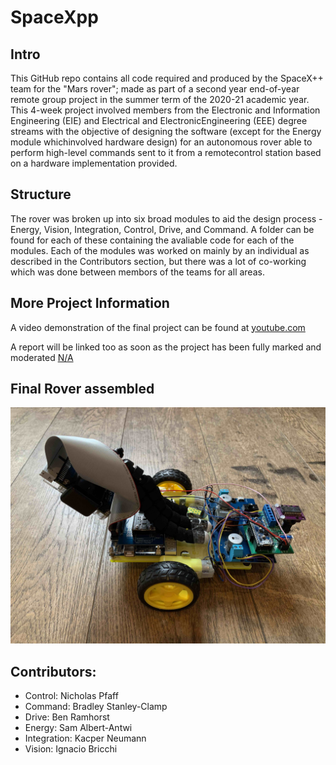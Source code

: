 # SpaceXpp

## Intro

This GitHub repo contains all code required and produced by the SpaceX++ team for the "Mars rover"; made as part of a second year end-of-year remote group project in the summer term of the 2020-21 academic year. This 4-week project involved members from the Electronic and Information Engineering (EIE) and Electrical and ElectronicEngineering (EEE) degree streams with the objective of designing the software (except for the Energy module whichinvolved hardware design) for an autonomous rover able to perform high-level commands sent to it from a remotecontrol station based on a hardware implementation provided.

## Structure

The rover was broken up into six broad modules to aid the design process - Energy, Vision, Integration, Control, Drive, and Command. A folder can be found for each of these containing the avaliable code for each of the modules. Each of the modules was worked on mainly by an individual as described in the Contributors section, but there was a lot of co-working which was done between membors of the teams for all areas.

## More Project Information

A video demonstration of the final project can be found at [youtube.com](https://www.youtube.com/watch?v=dzIfmWq03fY)

A report will be linked too as soon as the project has been fully marked and moderated [N/A](#)

## Final Rover assembled

![Rover Image](rover_above.jpg?raw=true "Rover Image")

## Contributors:

* Control: Nicholas Pfaff
* Command: Bradley Stanley-Clamp
* Drive: Ben Ramhorst
* Energy: Sam Albert-Antwi
* Integration: Kacper Neumann
* Vision: Ignacio Bricchi
